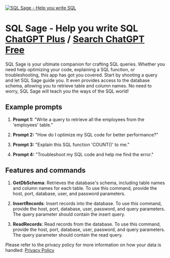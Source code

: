 
[![SQL Sage - Help you write SQL](https://files.oaiusercontent.com/file-iPK95xqvMYUwJaoy31sloJfB?se=2123-10-17T01%3A28%3A12Z&sp=r&sv=2021-08-06&sr=b&rscc=max-age%3D31536000%2C%20immutable&rscd=attachment%3B%20filename%3D4f0c7f4e-5d17-4350-9a09-eb522959419d.png&sig=alIbEJx6QItEuDyhDwasru48Z8ej/9k5z1CvP7hqGjI%3D)](https://chat.openai.com/g/g-BnFesiPbY-sql-sage-help-you-write-sql)

# SQL Sage - Help you write SQL [ChatGPT Plus](https://chat.openai.com/g/g-BnFesiPbY-sql-sage-help-you-write-sql) / [Search ChatGPT Free](https://gptcall.net/index.html#/?search=SQL%20Sage%20-%20Help%20you%20write%20SQL)

SQL Sage is your ultimate companion for crafting SQL queries. Whether you need help optimizing your code, explaining a SQL function, or troubleshooting, this app has got you covered. Start by shooting a query and let SQL Sage guide you. It even provides access to the database schema, allowing you to retrieve table and column names. No need to worry, SQL Sage will teach you the ways of the SQL world!

## Example prompts

1. **Prompt 1:** "Write a query to retrieve all the employees from the 'employees' table."

2. **Prompt 2:** "How do I optimize my SQL code for better performance?"

3. **Prompt 3:** "Explain this SQL function 'COUNT()' to me."

4. **Prompt 4:** "Troubleshoot my SQL code and help me find the error."

## Features and commands

1. **GetDbSchema**: Retrieves the database's schema, including table names and column names for each table. To use this command, provide the host, port, database, user, and password parameters.

2. **InsertRecords**: Insert records into the database. To use this command, provide the host, port, database, user, password, and query parameters. The query parameter should contain the insert query.

3. **ReadRecords**: Read records from the database. To use this command, provide the host, port, database, user, password, and query parameters. The query parameter should contain the read query.

Please refer to the privacy policy for more information on how your data is handled: [Privacy Policy](https://sites.google.com/view/sqlsage/home)


